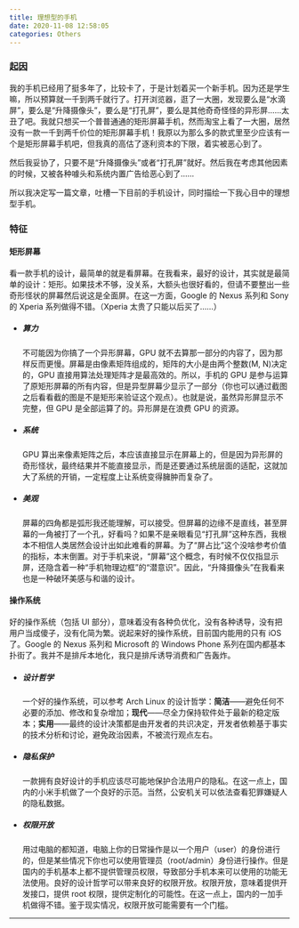 ```yaml
---
title: 理想型的手机
date: 2020-11-08 12:58:05
categories: Others
---
```


### 起因

我的手机已经用了挺多年了，比较卡了，于是计划着买一个新手机。因为还是学生嘛，所以预算就一千到两千就行了。打开浏览器，逛了一大圈，发现要么是“水滴屏”，要么是“升降摄像头”，要么是“打孔屏”，要么是其他奇奇怪怪的异形屏……太丑了吧。我就只想买一个普普通通的矩形屏幕手机，然而淘宝上看了一大圈，居然没有一款一千到两千价位的矩形屏幕手机！我原以为那么多的款式里至少应该有一个是矩形屏幕手机吧，但我真的高估了逐利资本的下限，着实被恶心到了。

然后我妥协了，只要不是“升降摄像头”或者“打孔屏”就好。然后我在考虑其他因素的时候，又被各种噱头和系统内置广告给恶心到了……

所以我决定写一篇文章，吐槽一下目前的手机设计，同时描绘一下我心目中的理想型手机。

### 特征

#### 矩形屏幕

看一款手机的设计，最简单的就是看屏幕。在我看来，最好的设计，其实就是最简单的设计：矩形。如果技术不够，没关系，大额头也很好看的，但请不要整出一些奇形怪状的屏幕然后说这是全面屏。在这一方面，Google 的 Nexus 系列和 Sony 的 Xperia 系列做得不错。（Xperia 太贵了只能以后买了……）

- ##### 算力

  不可能因为你搞了一个异形屏幕，GPU 就不去算那一部分的内容了，因为那样反而更慢。屏幕是由像素矩阵组成的，矩阵的大小是由两个整数(M, N)决定的，GPU 直接用算法处理矩阵才是最高效的。所以，手机的 GPU 是参与运算了原矩形屏幕的所有内容，但是异型屏幕少显示了一部分（你也可以通过截图之后看看截的图是不是矩形来验证这个观点）。也就是说，虽然异形屏显示不完整，但 GPU 是全部运算了的。异形屏是在浪费 GPU 的资源。

- ##### 系统

  GPU 算出来像素矩阵之后，本应该直接显示在屏幕上的，但是因为异形屏的奇形怪状，最终结果并不能直接显示，而是还要通过系统层面的适配，这就加大了系统的开销，一定程度上让系统变得臃肿而复杂了。

- ##### 美观

  屏幕的四角都是弧形我还能理解，可以接受。但屏幕的边缘不是直线，甚至屏幕的一角被打了一个孔，好看吗？如果不是亲眼看见“打孔屏”这种东西，我根本不相信人类居然会设计出如此难看的屏幕。为了“屏占比”这个没啥参考价值的指标，本末倒置。对于手机来说，“屏幕”这个概念，有时候不仅仅指显示屏，还隐含着一种“手机物理边框”的“潜意识”。因此，“升降摄像头”在我看来也是一种破环美感与和谐的设计。

#### 操作系统

好的操作系统（包括 UI 部分），意味着没有各种负优化，没有各种诱导，没有把用户当成傻子，没有化简为繁。说起来好的操作系统，目前国内能用的只有 iOS 了。Google 的 Nexus 系列和 Microsoft 的 Windows Phone 系列在国内都基本扑街了。我并不是排斥本地化，我只是排斥诱导消费和广告轰炸。

- ##### 设计哲学

  一个好的操作系统，可以参考 Arch Linux 的设计哲学：**简洁**——避免任何不必要的添加、修改和复杂增加；**现代**——尽全力保持软件处于最新的稳定版本；**实用**——最终的设计决策都是由开发者的共识决定，开发者依赖基于事实的技术分析和讨论，避免政治因素，不被流行观点左右。

- ##### 隐私保护

  一款拥有良好设计的手机应该尽可能地保护合法用户的隐私。在这一点上，国内的小米手机做了一个良好的示范。当然，公安机关可以依法查看犯罪嫌疑人的隐私数据。

- ##### 权限开放

  用过电脑的都知道，电脑上你的日常操作是以一个用户（user）的身份进行的，但是某些情况下你也可以使用管理员（root/admin）身份进行操作。但是国内的手机基本上都不提供管理员权限，导致部分手机本来可以使用的功能无法使用。良好的设计哲学可以带来良好的权限开放。权限开放，意味着提供开发接口，提供 root 权限，提供定制化的可能性。在这一点上，国内的一加手机做得不错。鉴于现实情况，权限开放可能需要有一个门槛。

---
